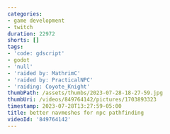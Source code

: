 ```yaml
---
categories:
- game development
- twitch
duration: 22972
shorts: []
tags:
- 'code: gdscript'
- godot
- 'null'
- 'raided by: MathrimC'
- 'raided by: PracticalNPC'
- 'raiding: Coyote_Knight'
thumbPath: /assets/thumbs/2023-07-28-18-27-59.jpg
thumbUri: /videos/849764142/pictures/1703893323
timestamp: 2023-07-28T13:27:59-05:00
title: better navmeshes for npc pathfinding
videoId: '849764142'
---
```

